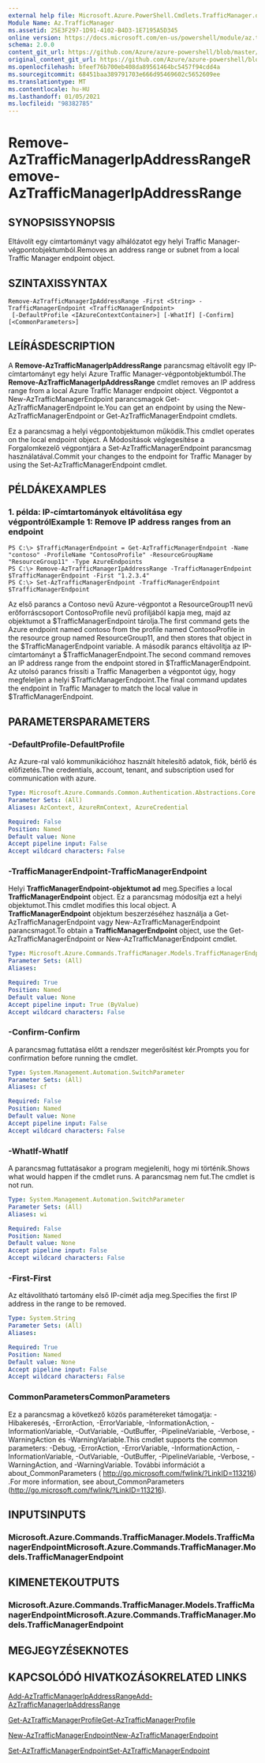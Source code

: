 ```yaml
---
external help file: Microsoft.Azure.PowerShell.Cmdlets.TrafficManager.dll-Help.xml
Module Name: Az.TrafficManager
ms.assetid: 25E3F297-1D91-4102-B4D3-1E7195A5D345
online version: https://docs.microsoft.com/en-us/powershell/module/az.trafficmanager/remove-aztrafficmanagerIpAddressRange
schema: 2.0.0
content_git_url: https://github.com/Azure/azure-powershell/blob/master/src/TrafficManager/TrafficManager/help/Remove-AzTrafficManagerIpAddressRange.md
original_content_git_url: https://github.com/Azure/azure-powershell/blob/master/src/TrafficManager/TrafficManager/help/Remove-AzTrafficManagerIpAddressRange.md
ms.openlocfilehash: bfeef76b700eb408da89561464bc5457f94cdd4a
ms.sourcegitcommit: 68451baa389791703e666d95469602c5652609ee
ms.translationtype: MT
ms.contentlocale: hu-HU
ms.lasthandoff: 01/05/2021
ms.locfileid: "98382785"
---
```

# <span data-ttu-id="7f7b2-101">Remove-AzTrafficManagerIpAddressRange</span><span class="sxs-lookup"><span data-stu-id="7f7b2-101">Remove-AzTrafficManagerIpAddressRange</span></span>

## <span data-ttu-id="7f7b2-102">SYNOPSIS</span><span class="sxs-lookup"><span data-stu-id="7f7b2-102">SYNOPSIS</span></span>
<span data-ttu-id="7f7b2-103">Eltávolít egy címtartományt vagy alhálózatot egy helyi Traffic Manager-végpontobjektumból.</span><span class="sxs-lookup"><span data-stu-id="7f7b2-103">Removes an address range or subnet from a local Traffic Manager endpoint object.</span></span>

## <span data-ttu-id="7f7b2-104">SZINTAXIS</span><span class="sxs-lookup"><span data-stu-id="7f7b2-104">SYNTAX</span></span>

```
Remove-AzTrafficManagerIpAddressRange -First <String> -TrafficManagerEndpoint <TrafficManagerEndpoint>
 [-DefaultProfile <IAzureContextContainer>] [-WhatIf] [-Confirm] [<CommonParameters>]
```

## <span data-ttu-id="7f7b2-105">LEÍRÁS</span><span class="sxs-lookup"><span data-stu-id="7f7b2-105">DESCRIPTION</span></span>
<span data-ttu-id="7f7b2-106">A **Remove-AzTrafficManagerIpAddressRange** parancsmag eltávolít egy IP-címtartományt egy helyi Azure Traffic Manager-végpontobjektumból.</span><span class="sxs-lookup"><span data-stu-id="7f7b2-106">The **Remove-AzTrafficManagerIpAddressRange** cmdlet removes an IP address range from a local Azure Traffic Manager endpoint object.</span></span>
<span data-ttu-id="7f7b2-107">Végpontot a New-AzTrafficManagerEndpoint parancsmagok Get-AzTrafficManagerEndpoint le.</span><span class="sxs-lookup"><span data-stu-id="7f7b2-107">You can get an endpoint by using the New-AzTrafficManagerEndpoint or Get-AzTrafficManagerEndpoint cmdlets.</span></span>

<span data-ttu-id="7f7b2-108">Ez a parancsmag a helyi végpontobjektumon működik.</span><span class="sxs-lookup"><span data-stu-id="7f7b2-108">This cmdlet operates on the local endpoint object.</span></span>
<span data-ttu-id="7f7b2-109">A Módosítások véglegesítése a Forgalomkezelő végpontjára a Set-AzTrafficManagerEndpoint parancsmag használatával.</span><span class="sxs-lookup"><span data-stu-id="7f7b2-109">Commit your changes to the endpoint for Traffic Manager by using the Set-AzTrafficManagerEndpoint cmdlet.</span></span>

## <span data-ttu-id="7f7b2-110">PÉLDÁK</span><span class="sxs-lookup"><span data-stu-id="7f7b2-110">EXAMPLES</span></span>

### <span data-ttu-id="7f7b2-111">1. példa: IP-címtartományok eltávolítása egy végpontról</span><span class="sxs-lookup"><span data-stu-id="7f7b2-111">Example 1: Remove IP address ranges from an endpoint</span></span>
```
PS C:\> $TrafficManagerEndpoint = Get-AzTrafficManagerEndpoint -Name "contoso" -ProfileName "ContosoProfile" -ResourceGroupName "ResourceGroup11" -Type AzureEndpoints
PS C:\> Remove-AzTrafficManagerIpAddressRange -TrafficManagerEndpoint $TrafficManagerEndpoint -First "1.2.3.4"
PS C:\> Set-AzTrafficManagerEndpoint -TrafficManagerEndpoint $TrafficManagerEndpoint
```

<span data-ttu-id="7f7b2-112">Az első parancs a Contoso nevű Azure-végpontot a ResourceGroup11 nevű erőforráscsoport ContosoProfile nevű profiljából kapja meg, majd az objektumot a $TrafficManagerEndpoint tárolja.</span><span class="sxs-lookup"><span data-stu-id="7f7b2-112">The first command gets the Azure endpoint named contoso from the profile named ContosoProfile in the resource group named ResourceGroup11, and then stores that object in the $TrafficManagerEndpoint variable.</span></span>
<span data-ttu-id="7f7b2-113">A második parancs eltávolítja az IP-címtartományt a $TrafficManagerEndpoint.</span><span class="sxs-lookup"><span data-stu-id="7f7b2-113">The second command removes an IP address range from the endpoint stored in $TrafficManagerEndpoint.</span></span>
<span data-ttu-id="7f7b2-114">Az utolsó parancs frissíti a Traffic Managerben a végpontot úgy, hogy megfeleljen a helyi $TrafficManagerEndpoint.</span><span class="sxs-lookup"><span data-stu-id="7f7b2-114">The final command updates the endpoint in Traffic Manager to match the local value in $TrafficManagerEndpoint.</span></span>

## <span data-ttu-id="7f7b2-115">PARAMETERS</span><span class="sxs-lookup"><span data-stu-id="7f7b2-115">PARAMETERS</span></span>

### <span data-ttu-id="7f7b2-116">-DefaultProfile</span><span class="sxs-lookup"><span data-stu-id="7f7b2-116">-DefaultProfile</span></span>
<span data-ttu-id="7f7b2-117">Az Azure-ral való kommunikációhoz használt hitelesítő adatok, fiók, bérlő és előfizetés.</span><span class="sxs-lookup"><span data-stu-id="7f7b2-117">The credentials, account, tenant, and subscription used for communication with azure.</span></span>

```yaml
Type: Microsoft.Azure.Commands.Common.Authentication.Abstractions.Core.IAzureContextContainer
Parameter Sets: (All)
Aliases: AzContext, AzureRmContext, AzureCredential

Required: False
Position: Named
Default value: None
Accept pipeline input: False
Accept wildcard characters: False
```

### <span data-ttu-id="7f7b2-118">-TrafficManagerEndpoint</span><span class="sxs-lookup"><span data-stu-id="7f7b2-118">-TrafficManagerEndpoint</span></span>
<span data-ttu-id="7f7b2-119">Helyi **TrafficManagerEndpoint-objektumot ad** meg.</span><span class="sxs-lookup"><span data-stu-id="7f7b2-119">Specifies a local **TrafficManagerEndpoint** object.</span></span>
<span data-ttu-id="7f7b2-120">Ez a parancsmag módosítja ezt a helyi objektumot.</span><span class="sxs-lookup"><span data-stu-id="7f7b2-120">This cmdlet modifies this local object.</span></span>
<span data-ttu-id="7f7b2-121">A **TrafficManagerEndpoint** objektum beszerzéséhez használja a Get-AzTrafficManagerEndpoint vagy New-AzTrafficManagerEndpoint parancsmagot.</span><span class="sxs-lookup"><span data-stu-id="7f7b2-121">To obtain a **TrafficManagerEndpoint** object, use the Get-AzTrafficManagerEndpoint or New-AzTrafficManagerEndpoint cmdlet.</span></span>

```yaml
Type: Microsoft.Azure.Commands.TrafficManager.Models.TrafficManagerEndpoint
Parameter Sets: (All)
Aliases:

Required: True
Position: Named
Default value: None
Accept pipeline input: True (ByValue)
Accept wildcard characters: False
```

### <span data-ttu-id="7f7b2-122">-Confirm</span><span class="sxs-lookup"><span data-stu-id="7f7b2-122">-Confirm</span></span>
<span data-ttu-id="7f7b2-123">A parancsmag futtatása előtt a rendszer megerősítést kér.</span><span class="sxs-lookup"><span data-stu-id="7f7b2-123">Prompts you for confirmation before running the cmdlet.</span></span>

```yaml
Type: System.Management.Automation.SwitchParameter
Parameter Sets: (All)
Aliases: cf

Required: False
Position: Named
Default value: None
Accept pipeline input: False
Accept wildcard characters: False
```

### <span data-ttu-id="7f7b2-124">-WhatIf</span><span class="sxs-lookup"><span data-stu-id="7f7b2-124">-WhatIf</span></span>
<span data-ttu-id="7f7b2-125">A parancsmag futtatásakor a program megjeleníti, hogy mi történik.</span><span class="sxs-lookup"><span data-stu-id="7f7b2-125">Shows what would happen if the cmdlet runs.</span></span> <span data-ttu-id="7f7b2-126">A parancsmag nem fut.</span><span class="sxs-lookup"><span data-stu-id="7f7b2-126">The cmdlet is not run.</span></span>

```yaml
Type: System.Management.Automation.SwitchParameter
Parameter Sets: (All)
Aliases: wi

Required: False
Position: Named
Default value: None
Accept pipeline input: False
Accept wildcard characters: False
```

### <span data-ttu-id="7f7b2-127">-First</span><span class="sxs-lookup"><span data-stu-id="7f7b2-127">-First</span></span>
<span data-ttu-id="7f7b2-128">Az eltávolítható tartomány első IP-címét adja meg.</span><span class="sxs-lookup"><span data-stu-id="7f7b2-128">Specifies the first IP address in the range to be removed.</span></span>

```yaml
Type: System.String
Parameter Sets: (All)
Aliases:

Required: True
Position: Named
Default value: None
Accept pipeline input: False
Accept wildcard characters: False
```

### <span data-ttu-id="7f7b2-129">CommonParameters</span><span class="sxs-lookup"><span data-stu-id="7f7b2-129">CommonParameters</span></span>
<span data-ttu-id="7f7b2-130">Ez a parancsmag a következő közös paramétereket támogatja: -Hibakeresés, -ErrorAction, -ErrorVariable, -InformationAction, -InformationVariable, -OutVariable, -OutBuffer, -PipelineVariable, -Verbose, -WarningAction és -WarningVariable.</span><span class="sxs-lookup"><span data-stu-id="7f7b2-130">This cmdlet supports the common parameters: -Debug, -ErrorAction, -ErrorVariable, -InformationAction, -InformationVariable, -OutVariable, -OutBuffer, -PipelineVariable, -Verbose, -WarningAction, and -WarningVariable.</span></span> <span data-ttu-id="7f7b2-131">További információt a about_CommonParameters ( http://go.microsoft.com/fwlink/?LinkID=113216) .</span><span class="sxs-lookup"><span data-stu-id="7f7b2-131">For more information, see about_CommonParameters (http://go.microsoft.com/fwlink/?LinkID=113216).</span></span>

## <span data-ttu-id="7f7b2-132">INPUTS</span><span class="sxs-lookup"><span data-stu-id="7f7b2-132">INPUTS</span></span>

### <span data-ttu-id="7f7b2-133">Microsoft.Azure.Commands.TrafficManager.Models.TrafficManagerEndpoint</span><span class="sxs-lookup"><span data-stu-id="7f7b2-133">Microsoft.Azure.Commands.TrafficManager.Models.TrafficManagerEndpoint</span></span>

## <span data-ttu-id="7f7b2-134">KIMENETEK</span><span class="sxs-lookup"><span data-stu-id="7f7b2-134">OUTPUTS</span></span>

### <span data-ttu-id="7f7b2-135">Microsoft.Azure.Commands.TrafficManager.Models.TrafficManagerEndpoint</span><span class="sxs-lookup"><span data-stu-id="7f7b2-135">Microsoft.Azure.Commands.TrafficManager.Models.TrafficManagerEndpoint</span></span>

## <span data-ttu-id="7f7b2-136">MEGJEGYZÉSEK</span><span class="sxs-lookup"><span data-stu-id="7f7b2-136">NOTES</span></span>

## <span data-ttu-id="7f7b2-137">KAPCSOLÓDÓ HIVATKOZÁSOK</span><span class="sxs-lookup"><span data-stu-id="7f7b2-137">RELATED LINKS</span></span>

[<span data-ttu-id="7f7b2-138">Add-AzTrafficManagerIpAddressRange</span><span class="sxs-lookup"><span data-stu-id="7f7b2-138">Add-AzTrafficManagerIpAddressRange</span></span>](./Add-AzTrafficManagerIpAddressRange.md)

[<span data-ttu-id="7f7b2-139">Get-AzTrafficManagerProfile</span><span class="sxs-lookup"><span data-stu-id="7f7b2-139">Get-AzTrafficManagerProfile</span></span>](./Get-AzTrafficManagerEndpoint.md)

[<span data-ttu-id="7f7b2-140">New-AzTrafficManagerEndpoint</span><span class="sxs-lookup"><span data-stu-id="7f7b2-140">New-AzTrafficManagerEndpoint</span></span>](./New-AzTrafficManagerEndpoint.md)

[<span data-ttu-id="7f7b2-141">Set-AzTrafficManagerEndpoint</span><span class="sxs-lookup"><span data-stu-id="7f7b2-141">Set-AzTrafficManagerEndpoint</span></span>](./Set-AzTrafficManagerEndpoint.md)
